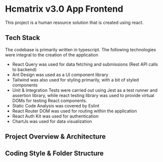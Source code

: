 # Hcmatrix v3.0 App Frontend

This project is a human resource solution that is created using react.

## Tech Stack
The codebase is primarily written in typescript. The following technologies were integral to the creation of the application
- React Query was used for data fetching and submissions (Rest API calls to backend)
- Ant Design was used as a UI component library
- Tailwind was also used for styling primarily, with a bit of styled components
- Unit & Integration Tests were carried out using Jest as a test runner and assertion library, while react testing library was used to provide virtual DOMs for testing React components.
- Static Code Analysis was covered by Eslint
- React Router DOM was used for routing within the application
- React Auth Kit was used for authentication
- ChartJs was used for data visualization


## Project Overview & Architecture


## Coding Style & Folder Structure



